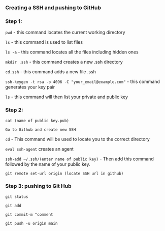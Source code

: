 ### Creating a SSH and pushing to GitHub

### Step 1: 
`pwd` - this command locates the current working directory

`ls` - this command is used to list files

`ls -a` - this command locates all the files including hidden ones

`mkdir .ssh` - this command creates a new .ssh directory

`cd.ssh` - this command adds a new file .ssh

`ssh-keygen -t rsa -b 4096 -C "your_email@example.com"` - this command generates your key pair

`ls` - this command will then list your private and public key 

### Step 2:

`cat (name of public key.pub)`

`Go to Github and create new SSH`

`cd` - This command will be used to locate you to the correct directory 

`eval ssh-agent` creates an agent

`ssh-add ~/.ssh/(enter name of public key)` - Then add this command followed by the name of your public key.

`git remote set-url origin (locate SSH url in github)`

### Step 3: pushing to Git Hub

`git status`

`git add`

`git commit-m "comment`

`git push -u origin main`
